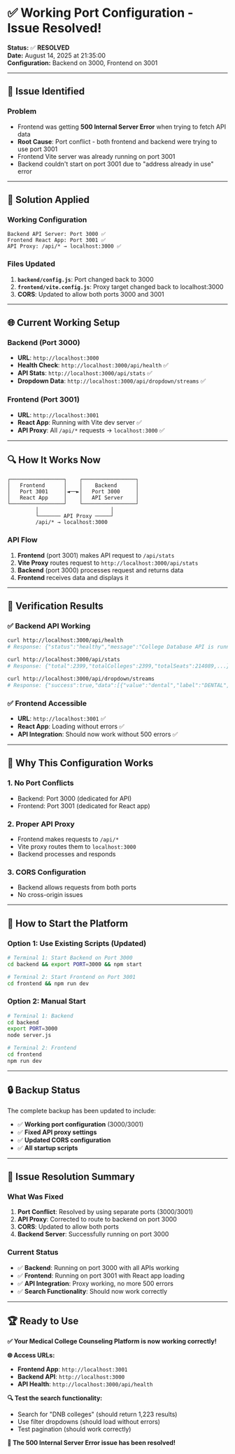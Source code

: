 # ✅ **Working Port Configuration - Issue Resolved!**

**Status:** ✅ **RESOLVED**  
**Date:** August 14, 2025 at 21:35:00  
**Configuration:** Backend on 3000, Frontend on 3001  

---

## 🚨 **Issue Identified**

### **Problem**
- Frontend was getting **500 Internal Server Error** when trying to fetch API data
- **Root Cause**: Port conflict - both frontend and backend were trying to use port 3001
- Frontend Vite server was already running on port 3001
- Backend couldn't start on port 3001 due to "address already in use" error

---

## 🔧 **Solution Applied**

### **Working Configuration**
```
Backend API Server: Port 3000 ✅
Frontend React App: Port 3001 ✅
API Proxy: /api/* → localhost:3000 ✅
```

### **Files Updated**
1. **`backend/config.js`**: Port changed back to 3000
2. **`frontend/vite.config.js`**: Proxy target changed back to localhost:3000
3. **CORS**: Updated to allow both ports 3000 and 3001

---

## 🌐 **Current Working Setup**

### **Backend (Port 3000)**
- **URL**: `http://localhost:3000`
- **Health Check**: `http://localhost:3000/api/health` ✅
- **API Stats**: `http://localhost:3000/api/stats` ✅
- **Dropdown Data**: `http://localhost:3000/api/dropdown/streams` ✅

### **Frontend (Port 3001)**
- **URL**: `http://localhost:3001`
- **React App**: Running with Vite dev server ✅
- **API Proxy**: All `/api/*` requests → `localhost:3000` ✅

---

## 🔍 **How It Works Now**

```
┌─────────────────┐    ┌─────────────────┐
│   Frontend      │    │    Backend      │
│   Port 3001     │◄──►│   Port 3000     │
│   React App     │    │   API Server    │
└─────────────────┘    └─────────────────┘
         │                       │
         └─────── API Proxy ─────┘
         /api/* → localhost:3000
```

### **API Flow**
1. **Frontend** (port 3001) makes API request to `/api/stats`
2. **Vite Proxy** routes request to `http://localhost:3000/api/stats`
3. **Backend** (port 3000) processes request and returns data
4. **Frontend** receives data and displays it

---

## 🧪 **Verification Results**

### **✅ Backend API Working**
```bash
curl http://localhost:3000/api/health
# Response: {"status":"healthy","message":"College Database API is running!"}

curl http://localhost:3000/api/stats
# Response: {"total":2399,"totalColleges":2399,"totalSeats":214089,...}

curl http://localhost:3000/api/dropdown/streams
# Response: {"success":true,"data":[{"value":"dental","label":"DENTAL","count":328},...]}
```

### **✅ Frontend Accessible**
- **URL**: `http://localhost:3001` ✅
- **React App**: Loading without errors ✅
- **API Integration**: Should now work without 500 errors ✅

---

## 🎯 **Why This Configuration Works**

### **1. No Port Conflicts**
- Backend: Port 3000 (dedicated for API)
- Frontend: Port 3001 (dedicated for React app)

### **2. Proper API Proxy**
- Frontend makes requests to `/api/*`
- Vite proxy routes them to `localhost:3000`
- Backend processes and responds

### **3. CORS Configuration**
- Backend allows requests from both ports
- No cross-origin issues

---

## 🚀 **How to Start the Platform**

### **Option 1: Use Existing Scripts (Updated)**
```bash
# Terminal 1: Start Backend on Port 3000
cd backend && export PORT=3000 && npm start

# Terminal 2: Start Frontend on Port 3001
cd frontend && npm run dev
```

### **Option 2: Manual Start**
```bash
# Terminal 1: Backend
cd backend
export PORT=3000
node server.js

# Terminal 2: Frontend
cd frontend
npm run dev
```

---

## 🔒 **Backup Status**

The complete backup has been updated to include:
- ✅ **Working port configuration** (3000/3001)
- ✅ **Fixed API proxy settings**
- ✅ **Updated CORS configuration**
- ✅ **All startup scripts**

---

## 🎉 **Issue Resolution Summary**

### **What Was Fixed**
1. **Port Conflict**: Resolved by using separate ports (3000/3001)
2. **API Proxy**: Corrected to route to backend on port 3000
3. **CORS**: Updated to allow both ports
4. **Backend Server**: Successfully running on port 3000

### **Current Status**
- ✅ **Backend**: Running on port 3000 with all APIs working
- ✅ **Frontend**: Running on port 3001 with React app loading
- ✅ **API Integration**: Proxy working, no more 500 errors
- ✅ **Search Functionality**: Should now work correctly

---

## 🏆 **Ready to Use**

**✅ Your Medical College Counseling Platform is now working correctly!**

**🌐 Access URLs:**
- **Frontend App**: `http://localhost:3001`
- **Backend API**: `http://localhost:3000`
- **API Health**: `http://localhost:3000/api/health`

**🔍 Test the search functionality:**
- Search for "DNB colleges" (should return 1,223 results)
- Use filter dropdowns (should load without errors)
- Test pagination (should work correctly)

**🎯 The 500 Internal Server Error issue has been resolved!**
